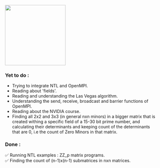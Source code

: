 <img height=200 src="https://github.com/user-attachments/assets/f5eecf77-1159-4098-9862-6ad926e0fce7">

### Yet to do :
- Trying to integrate NTL and OpenMPI.<br/>
- Reading about 'fields'.<br/>
- Reading and understanding the Las Vegas algorithm.<br/>
- Understanding the send, receive, broadcast and barrier functions of OpenMPI.<br/>
- Reading about the NVIDIA course.<br/>
- Finding all 2x2 and 3x3 (in general nxn minors) in a bigger matrix that is created withing a specific field of a 15-30 bit prime number, and calculating their determinants and keeping count of the determinants that are 0, i.e the count of Zero Minors in that matrix.

### Done :
✅ Running NTL examples : ZZ_p matrix programs.<br/>
✅ Finding the count of (n-1)x(n-1) submatrices in nxn matrices.
